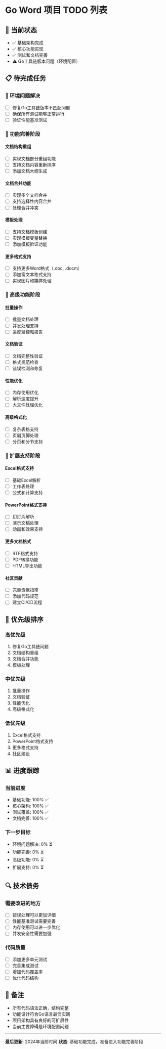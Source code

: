 # Go Word 项目 TODO 列表

## 🚀 当前状态
- ✅ 基础架构完成
- ✅ 核心功能实现
- ✅ 测试和文档完善
- ⚠️ Go工具链版本问题（环境配置）

## 📋 待完成任务

### 🔧 环境问题解决
- [ ] 修复Go工具链版本不匹配问题
- [ ] 确保所有测试能够正常运行
- [ ] 验证性能基准测试

### 🎯 功能完善阶段

#### 文档结构重组
- [ ] 实现文档部分重组功能
- [ ] 支持文档内容重新排序
- [ ] 添加文档大纲生成

#### 文档合并功能
- [ ] 实现多个文档合并
- [ ] 支持选择性内容合并
- [ ] 处理合并冲突

#### 模板处理
- [ ] 支持文档模板创建
- [ ] 实现模板变量替换
- [ ] 添加模板验证功能

#### 更多格式支持
- [ ] 支持更多Word格式（.doc, .docm）
- [ ] 添加富文本格式支持
- [ ] 实现图片和媒体处理

### 🚀 高级功能阶段

#### 批量操作
- [ ] 批量文档处理
- [ ] 并发处理支持
- [ ] 进度监控和报告

#### 文档验证
- [ ] 文档完整性验证
- [ ] 格式规范检查
- [ ] 错误检测和修复

#### 性能优化
- [ ] 内存使用优化
- [ ] 解析速度提升
- [ ] 大文件处理优化

#### 高级格式化
- [ ] 复杂表格支持
- [ ] 页眉页脚处理
- [ ] 分页和分节支持

### 🌟 扩展支持阶段

#### Excel格式支持
- [ ] 基础Excel解析
- [ ] 工作表处理
- [ ] 公式和计算支持

#### PowerPoint格式支持
- [ ] 幻灯片解析
- [ ] 演示文稿处理
- [ ] 动画和效果支持

#### 更多文档格式
- [ ] RTF格式支持
- [ ] PDF转换功能
- [ ] HTML导出功能

#### 社区贡献
- [ ] 完善贡献指南
- [ ] 添加代码规范
- [ ] 建立CI/CD流程

## 🎯 优先级排序

### 高优先级
1. 修复Go工具链问题
2. 文档结构重组
3. 文档合并功能
4. 模板处理

### 中优先级
1. 批量操作
2. 文档验证
3. 性能优化
4. 高级格式化

### 低优先级
1. Excel格式支持
2. PowerPoint格式支持
3. 更多格式支持
4. 社区建设

## 📊 进度跟踪

### 当前进度
- 基础功能: 100% ✅
- 核心架构: 100% ✅
- 测试覆盖: 100% ✅
- 文档完善: 100% ✅

### 下一步目标
- 环境问题解决: 0% ⏳
- 功能完善: 0% ⏳
- 高级功能: 0% ⏳
- 扩展支持: 0% ⏳

## 🔍 技术债务

### 需要改进的地方
- [ ] 错误处理可以更加详细
- [ ] 性能基准测试需要完善
- [ ] 内存使用可以进一步优化
- [ ] 并发安全性需要加强

### 代码质量
- [ ] 添加更多单元测试
- [ ] 完善集成测试
- [ ] 增加代码覆盖率
- [ ] 优化代码结构

## 📝 备注

- 所有代码语法正确，结构完整
- 功能设计符合Go语言最佳实践
- 项目架构具有良好的可扩展性
- 当前主要障碍是环境配置问题

---

**最后更新**: 2024年当前时间
**状态**: 基础功能完成，准备进入功能完善阶段 